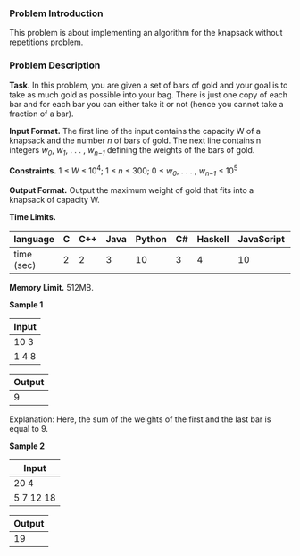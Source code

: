 ﻿### Problem Introduction

This problem is about implementing an algorithm for the knapsack without repetitions problem.

### Problem Description

**Task.** In this problem, you are given a set of bars of gold and your goal is to take as much gold as possible
into your bag. There is just one copy of each bar and for each bar you can either take it or not (hence
you cannot take a fraction of a bar).

**Input Format.** The first line of the input contains the capacity W of a knapsack and the number *n* of bars
of gold. The next line contains n integers *w<sub>0</sub>*, *w<sub>1</sub>*, . . . , *w<sub>n−1</sub>* defining the weights of the bars of gold.

**Constraints.** 1 ≤ *W* ≤ 10<sup>4</sup>; 1 ≤ *n* ≤ 300; 0 ≤ *w<sub>0</sub>*, . . . , *w<sub>n−1</sub>* ≤ 10<sup>5</sup>

**Output Format.** Output the maximum weight of gold that fits into a knapsack of capacity W.**Time Limits.** 

| language | C | C++ | Java | Python | C# | Haskell | JavaScript | Ruby | Scala |
| ------------ | ------------ | ------------ | ------------ | ------------ | ------------ | ------------ | ------------ | ------------ | ------------ |
| time (sec) | 2 | 2 | 3 | 10| 3 | 4 | 10 | 10 | 6 |

**Memory Limit.** 512MB.

**Sample 1**

|Input|
|-----|
|10 3|
|1 4 8|

|Output|
|------|
|9|

Explanation: Here, the sum of the weights of the first and the last bar is equal to 9.**Sample 2**

|Input|
|-----|
|20 4|
|5 7 12 18|

|Output|
|------|
|19|
